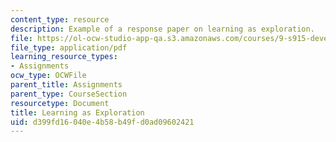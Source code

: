 ```yaml
---
content_type: resource
description: Example of a response paper on learning as exploration.
file: https://ol-ocw-studio-app-qa.s3.amazonaws.com/courses/9-s915-developmental-cognitive-neuroscience-spring-2012/d399fd16040e4b58b49fd0ad09602421_MIT9_S915S12_sample_wk9.pdf
file_type: application/pdf
learning_resource_types:
- Assignments
ocw_type: OCWFile
parent_title: Assignments
parent_type: CourseSection
resourcetype: Document
title: Learning as Exploration
uid: d399fd16-040e-4b58-b49f-d0ad09602421
---
```

